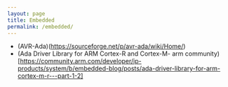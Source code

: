 ```yaml
---
layout: page
title: Embedded
permalink: /embedded/
---
```


- (AVR-Ada)(https://sourceforge.net/p/avr-ada/wiki/Home/)
- (Ada Driver Library for ARM Cortex-R and Cortex-M- arm community)[https://community.arm.com/developer/ip-products/system/b/embedded-blog/posts/ada-driver-library-for-arm-cortex-m-r---part-1-2]


